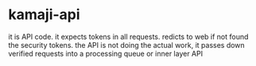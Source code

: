 # kamaji-api
it is API code. it expects tokens in all requests. redicts to web if not found the security tokens. 
the API is not doing the actual work, it passes down verified requests into a processing queue or inner layer API
